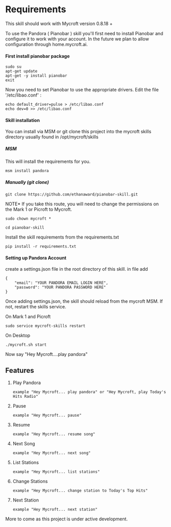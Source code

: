 # Requirements

This skill should work with Mycroft version 0.8.18 +

To use the Pandora ( Pianobar ) skill you'll first need to install Pianobar and configure it to work with your account.  In the future we plan to allow configuration through home.mycroft.ai.

#### First install pianobar package

```
sudo su
apt-get update
apt-get -y install pianobar
exit
```

Now you need to set Pianobar to use the appropriate drivers. Edit the file '/etc/libao.conf' :

```
echo default_driver=pulse > /etc/libao.conf
echo dev=0 >> /etc/libao.conf
```
#### Skill installation
You can install via MSM or git clone this project into the mycroft skills directory usually found in /opt/mycroft/skills

##### MSM
This will install the requirements for you. 

```
msm install pandora
```

##### Manually (git clone)

```
git clone https://github.com/ethanaward/pianobar-skill.git
```
NOTE* If you take this route, you will need to change the permissions on the Mark 1 or Picroft to Mycroft.

```
sudo chown mycroft *
```

```
cd pianobar-skill
```

Install the skill requirements from the requirements.txt

```
pip install -r requirements.txt
```

#### Setting up Pandora Account

create a settings.json file in the root directory of this skill. in file add


```
{
    "email": "YOUR PANDORA EMAIL LOGIN HERE",
    "password": "YOUR PANDORA PASSWORD HERE"
}
```

Once adding settings.json, the skill should reload from the mycroft MSM. If not, restart the skills service.

On Mark 1 and Picroft
```
sudo service mycroft-skills restart
```

On Desktop

```
./mycroft.sh start
```

Now say "Hey Mycroft....play pandora"

## Features

1. Play Pandora 
                
       example "Hey Mycroft... play pandora" or "Hey Mycroft, play Today's Hits Radio"

2. Pause 
    
       example "Hey Mycroft... pause"

3. Resume
    
       example "Hey Mycroft... resume song"

4. Next Song
    
       example "Hey Mycroft... next song"

5. List Stations
    
       example "Hey Mycroft... list stations"

6. Change Stations
    
       example "Hey Mycroft... change station to Today's Top Hits"

7. Next Station
       
       example "Hey Mycroft... next station"


More to come as this project is under active development. 
